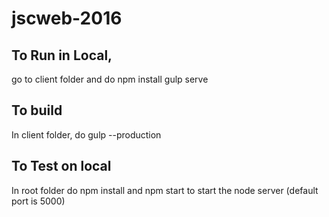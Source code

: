 # jscweb-2016

## To Run in Local,
go to client folder and do npm install
gulp serve

## To build
In client folder, do gulp --production

## To Test on local
In root folder do npm install and npm start to start the node server (default port is 5000)
